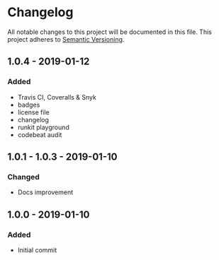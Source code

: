 # Changelog
All notable changes to this project will be documented in this file.
This project adheres to [Semantic Versioning](https://semver.org/spec/v2.0.0.html).

## 1.0.4 - 2019-01-12
### Added
- Travis CI, Coveralls & Snyk
- badges
- license file
- changelog
- runkit playground
- codebeat audit

## 1.0.1 - 1.0.3 - 2019-01-10
### Changed
- Docs improvement

## 1.0.0 - 2019-01-10
### Added
- Initial commit